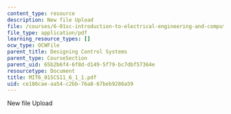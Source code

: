 ```yaml
---
content_type: resource
description: New file Upload
file: /courses/6-01sc-introduction-to-electrical-engineering-and-computer-science-i-spring-2011/ce186caeaa54c2bb76a867beb9286a59_MIT6_01SCS11_6_1_1.pdf
file_type: application/pdf
learning_resource_types: []
ocw_type: OCWFile
parent_title: Designing Control Systems
parent_type: CourseSection
parent_uid: 65b2b6f4-6f8d-d149-5f79-bc7dbf57364e
resourcetype: Document
title: MIT6_01SCS11_6_1_1.pdf
uid: ce186cae-aa54-c2bb-76a8-67beb9286a59
---
```

New file Upload

